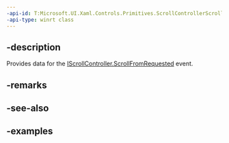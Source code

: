 ```yaml
---
-api-id: T:Microsoft.UI.Xaml.Controls.Primitives.ScrollControllerScrollFromRequestedEventArgs
-api-type: winrt class
---
```


## -description

Provides data for the [IScrollController.ScrollFromRequested](iscrollcontroller_scrollfromrequested.md) event.

## -remarks

## -see-also

## -examples

